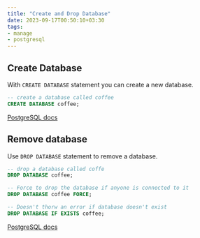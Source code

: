 ```yaml
---
title: "Create and Drop Database"
date: 2023-09-17T00:50:10+03:30
tags:
- manage
- postgresql
---
```

## Create Database
With `CREATE DATABASE` statement you can create a new database.
```sql
-- create a database called coffee
CREATE DATABASE coffee; 
```
[PostgreSQL docs](https://www.postgresql.org/docs/current/sql-createdatabase.html)


## Remove database
Use `DROP DATABASE` statement to remove a database.
```sql
-- drop a database called coffe
DROP DATABASE coffee;

-- Force to drop the database if anyone is connected to it
DROP DATABASE coffee FORCE;

-- Doesn't thorw an error if database doesn't exist
DROP DATABASE IF EXISTS coffee;
```
[PostgreSQL docs](https://www.postgresql.org/docs/current/sql-dropdatabase.html)

